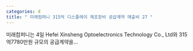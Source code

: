 ```yaml
---
categories: d
title: " 미래컴퍼니 315억 디스플레이 제조장비 공급계약 매출비 27 "
---
```

 미래컴퍼니는 4일 Hefei Xinsheng Optoelectronics Technology Co., Ltd와 315억7780만원 규모의 공급계약을... 